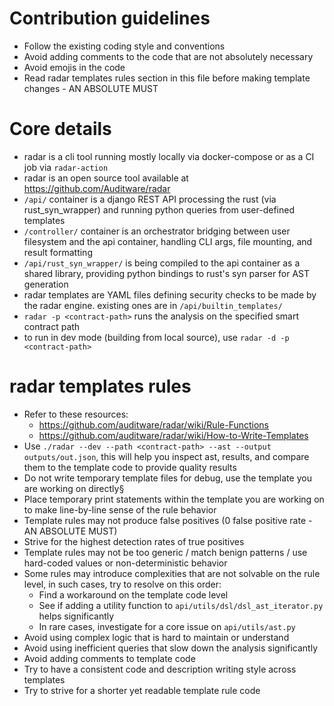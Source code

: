 # Contribution guidelines
- Follow the existing coding style and conventions
- Avoid adding comments to the code that are not absolutely necessary
- Avoid emojis in the code
- Read radar templates rules section in this file before making template changes - AN ABSOLUTE MUST

# Core details
- radar is a cli tool running mostly locally via docker-compose or as a CI job via `radar-action`
- radar is an open source tool available at https://github.com/Auditware/radar
- `/api/` container is a django REST API processing the rust (via rust_syn_wrapper) and running python queries from user-defined templates
- `/controller/` container is an orchestrator bridging between user filesystem and the api container, handling CLI args, file mounting, and result formatting
- `/api/rust_syn_wrapper/` is being compiled to the api container as a shared library, providing python bindings to rust's syn parser for AST generation
- radar templates are YAML files defining security checks to be made by the radar engine. existing ones are in `/api/builtin_templates/`
- `radar -p <contract-path>` runs the analysis on the specified smart contract path
- to run in dev mode (building from local source), use `radar -d -p <contract-path>`

# radar templates rules
- Refer to these resources:
  - https://github.com/auditware/radar/wiki/Rule-Functions
  - https://github.com/auditware/radar/wiki/How-to-Write-Templates
- Use `./radar --dev --path <contract-path> --ast --output outputs/out.json`, this will help you inspect ast, results, and compare them to the template code to provide quality results
- Do not write temporary template files for debug, use the template you are working on directly§
- Place temporary print statements within the template you are working on to make line-by-line sense of the rule behavior
- Template rules may not produce false positives (0 false positive rate - AN ABSOLUTE MUST)
- Strive for the highest detection rates of true positives
- Template rules may not be too generic / match benign patterns / use hard-coded values or non-deterministic behavior
- Some rules may introduce complexities that are not solvable on the rule level, in such cases, try to resolve on this order:
  - Find a workaround on the template code level
  - See if adding a utility function to `api/utils/dsl/dsl_ast_iterator.py` helps significantly
  - In rare cases, investigate for a core issue on `api/utils/ast.py`
- Avoid using complex logic that is hard to maintain or understand
- Avoid using inefficient queries that slow down the analysis significantly
- Avoid adding comments to template code
- Try to have a consistent code and description writing style across templates
- Try to strive for a shorter yet readable template rule code